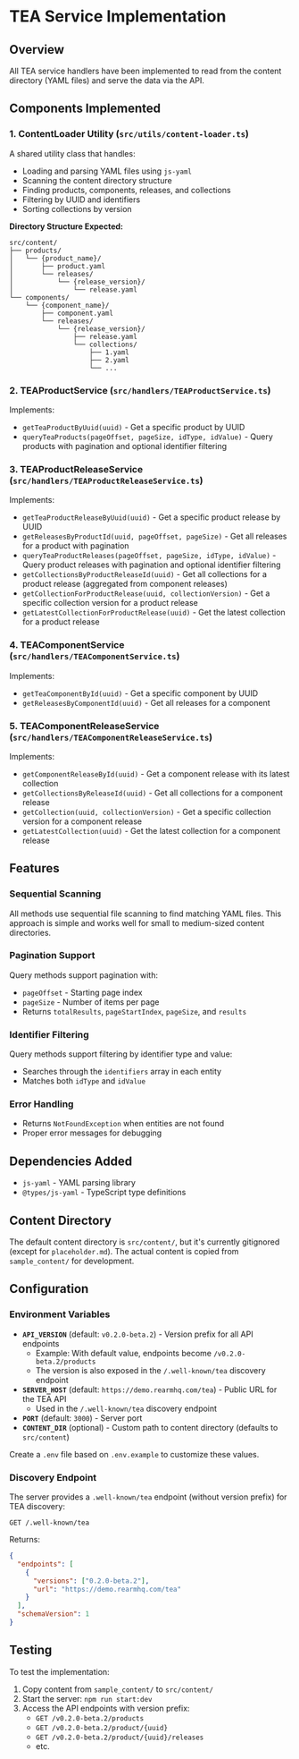 # TEA Service Implementation

## Overview
All TEA service handlers have been implemented to read from the content directory (YAML files) and serve the data via the API.

## Components Implemented

### 1. ContentLoader Utility (`src/utils/content-loader.ts`)
A shared utility class that handles:
- Loading and parsing YAML files using `js-yaml`
- Scanning the content directory structure
- Finding products, components, releases, and collections
- Filtering by UUID and identifiers
- Sorting collections by version

**Directory Structure Expected:**
```
src/content/
├── products/
│   └── {product_name}/
│       ├── product.yaml
│       └── releases/
│           └── {release_version}/
│               └── release.yaml
└── components/
    └── {component_name}/
        ├── component.yaml
        └── releases/
            └── {release_version}/
                ├── release.yaml
                └── collections/
                    ├── 1.yaml
                    ├── 2.yaml
                    └── ...
```

### 2. TEAProductService (`src/handlers/TEAProductService.ts`)
Implements:
- `getTeaProductByUuid(uuid)` - Get a specific product by UUID
- `queryTeaProducts(pageOffset, pageSize, idType, idValue)` - Query products with pagination and optional identifier filtering

### 3. TEAProductReleaseService (`src/handlers/TEAProductReleaseService.ts`)
Implements:
- `getTeaProductReleaseByUuid(uuid)` - Get a specific product release by UUID
- `getReleasesByProductId(uuid, pageOffset, pageSize)` - Get all releases for a product with pagination
- `queryTeaProductReleases(pageOffset, pageSize, idType, idValue)` - Query product releases with pagination and optional identifier filtering
- `getCollectionsByProductReleaseId(uuid)` - Get all collections for a product release (aggregated from component releases)
- `getCollectionForProductRelease(uuid, collectionVersion)` - Get a specific collection version for a product release
- `getLatestCollectionForProductRelease(uuid)` - Get the latest collection for a product release

### 4. TEAComponentService (`src/handlers/TEAComponentService.ts`)
Implements:
- `getTeaComponentById(uuid)` - Get a specific component by UUID
- `getReleasesByComponentId(uuid)` - Get all releases for a component

### 5. TEAComponentReleaseService (`src/handlers/TEAComponentReleaseService.ts`)
Implements:
- `getComponentReleaseById(uuid)` - Get a component release with its latest collection
- `getCollectionsByReleaseId(uuid)` - Get all collections for a component release
- `getCollection(uuid, collectionVersion)` - Get a specific collection version for a component release
- `getLatestCollection(uuid)` - Get the latest collection for a component release

## Features

### Sequential Scanning
All methods use sequential file scanning to find matching YAML files. This approach is simple and works well for small to medium-sized content directories.

### Pagination Support
Query methods support pagination with:
- `pageOffset` - Starting page index
- `pageSize` - Number of items per page
- Returns `totalResults`, `pageStartIndex`, `pageSize`, and `results`

### Identifier Filtering
Query methods support filtering by identifier type and value:
- Searches through the `identifiers` array in each entity
- Matches both `idType` and `idValue`

### Error Handling
- Returns `NotFoundException` when entities are not found
- Proper error messages for debugging

## Dependencies Added
- `js-yaml` - YAML parsing library
- `@types/js-yaml` - TypeScript type definitions

## Content Directory
The default content directory is `src/content/`, but it's currently gitignored (except for `placeholder.md`). The actual content is copied from `sample_content/` for development.

## Configuration

### Environment Variables

- **`API_VERSION`** (default: `v0.2.0-beta.2`) - Version prefix for all API endpoints
  - Example: With default value, endpoints become `/v0.2.0-beta.2/products`
  - The version is also exposed in the `/.well-known/tea` discovery endpoint
- **`SERVER_HOST`** (default: `https://demo.rearmhq.com/tea`) - Public URL for the TEA API
  - Used in the `/.well-known/tea` discovery endpoint
- **`PORT`** (default: `3000`) - Server port
- **`CONTENT_DIR`** (optional) - Custom path to content directory (defaults to `src/content`)

Create a `.env` file based on `.env.example` to customize these values.

### Discovery Endpoint

The server provides a `.well-known/tea` endpoint (without version prefix) for TEA discovery:

```
GET /.well-known/tea
```

Returns:
```json
{
  "endpoints": [
    {
      "versions": ["0.2.0-beta.2"],
      "url": "https://demo.rearmhq.com/tea"
    }
  ],
  "schemaVersion": 1
}
```

## Testing
To test the implementation:
1. Copy content from `sample_content/` to `src/content/`
2. Start the server: `npm run start:dev`
3. Access the API endpoints with version prefix:
   - `GET /v0.2.0-beta.2/products`
   - `GET /v0.2.0-beta.2/product/{uuid}`
   - `GET /v0.2.0-beta.2/product/{uuid}/releases`
   - etc.
